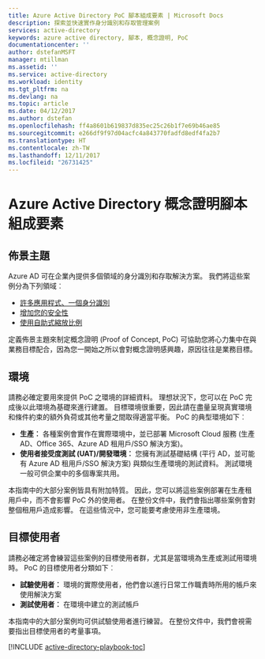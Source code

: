 ```yaml
---
title: Azure Active Directory PoC 腳本組成要素 | Microsoft Docs
description: 探索並快速實作身分識別和存取管理案例
services: active-directory
keywords: azure active directory, 腳本, 概念證明, PoC
documentationcenter: ''
author: dstefanMSFT
manager: mtillman
ms.assetid: ''
ms.service: active-directory
ms.workload: identity
ms.tgt_pltfrm: na
ms.devlang: na
ms.topic: article
ms.date: 04/12/2017
ms.author: dstefan
ms.openlocfilehash: ff4a8601b619837d835ec25c26b1f7e69b46ae85
ms.sourcegitcommit: e266df9f97d04acfc4a843770fadfd8edf4fa2b7
ms.translationtype: HT
ms.contentlocale: zh-TW
ms.lasthandoff: 12/11/2017
ms.locfileid: "26731425"
---
```

# <a name="azure-active-directory-proof-of-concept-playbook-ingredients"></a>Azure Active Directory 概念證明腳本組成要素 

## <a name="theme"></a>佈景主題
Azure AD 可在企業內提供多個領域的身分識別和存取解決方案。 我們將這些案例分為下列領域︰ 

* [許多應用程式、一個身分識別](active-directory-playbook-implementation.md#theme---lots-of-apps-one-identity) 
* [增加您的安全性](active-directory-playbook-implementation.md#theme---increase-your-security) 
* [使用自助式縮放比例](active-directory-playbook-implementation.md#theme---scale-with-self-service) 

定義佈景主題來制定概念證明 (Proof of Concept, PoC) 可協助您將心力集中在與業務目標配合，因為您一開始之所以會對概念證明感興趣，原因往往是業務目標。 

## <a name="environment"></a>環境

請務必確定要用來提供 PoC 之環境的詳細資料。 理想狀況下，您可以在 PoC 完成後以此環境為基礎來進行建置。 目標環境很重要，因此請在盡量呈現真實環境和條件約束的額外負荷或其他考量之間取得適當平衡。 PoC 的典型環境如下︰
* **生產︰** 各種案例會實作在實際環境中，並已部署 Microsoft Cloud 服務 (生產 AD、Office 365、Azure AD 租用戶/SSO 解決方案)。 
* **使用者接受度測試 (UAT)/開發環境︰** 您擁有測試基礎結構 (平行 AD，並可能有 Azure AD 租用戶/SSO 解決方案) 與類似生產環境的測試資料。 測試環境一般可供企業中的多個專案共用。

本指南中的大部分案例皆具有附加特質。 因此，您可以將這些案例部署在生產租用戶中，而不會影響 PoC 外的使用者。 在整份文件中，我們會指出哪些案例會對整個租用戶造成影響。 在這些情況中，您可能要考慮使用非生產環境。 


## <a name="target-users"></a>目標使用者

請務必確定將會練習這些案例的目標使用者群，尤其是當環境為生產或測試用環境時。 PoC 的目標使用者分類如下︰
* **試驗使用者︰** 環境的實際使用者，他們會以進行日常工作職責時所用的帳戶來使用解決方案
* **測試使用者︰** 在環境中建立的測試帳戶 

本指南中的大部分案例均可供試驗使用者進行練習。 在整份文件中，我們會視需要指出目標使用者的考量事項。


[!INCLUDE [active-directory-playbook-toc](../../includes/active-directory-playbook-steps.md)]